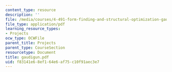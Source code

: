 ```yaml
---
content_type: resource
description: ''
file: /media/courses/4-491-form-finding-and-structural-optimization-gaudi-workshop-fall-2004/f83141e68ef164e6af75c10f91aec3e7_gaudigun.pdf
file_type: application/pdf
learning_resource_types:
- Projects
ocw_type: OCWFile
parent_title: Projects
parent_type: CourseSection
resourcetype: Document
title: gaudigun.pdf
uid: f83141e6-8ef1-64e6-af75-c10f91aec3e7
---
```

